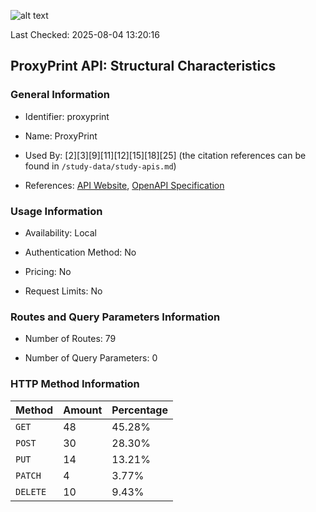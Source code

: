 ![alt text](https://img.shields.io/badge/OpenAPI_Specification-Valid-brightgreen.svg)

Last Checked: 2025-08-04 13:20:16

## ProxyPrint API: Structural Characteristics

### General Information

- Identifier: proxyprint

- Name: ProxyPrint

- Used By: [2][3][9][11][12][15][18][25] (the citation references can be found in `/study-data/study-apis.md`)

- References: [API Website](https://github.com/ProxyPrint/proxyprint-kitchen), [OpenAPI Specification](https://github.com/WebFuzzing/EMB/blob/master/openapi-swagger/proxyprint.json)

### Usage Information

- Availability: Local

- Authentication Method: No

- Pricing: No

- Request Limits: No

### Routes and Query Parameters Information

- Number of Routes: 79

- Number of Query Parameters: 0

### HTTP Method Information

| Method | Amount | Percentage |
|--------|--------|------------|
| `GET` | 48 | 45.28% |
| `POST` | 30 | 28.30% |
| `PUT` | 14 | 13.21% |
| `PATCH` | 4 | 3.77% |
| `DELETE` | 10 | 9.43% |
